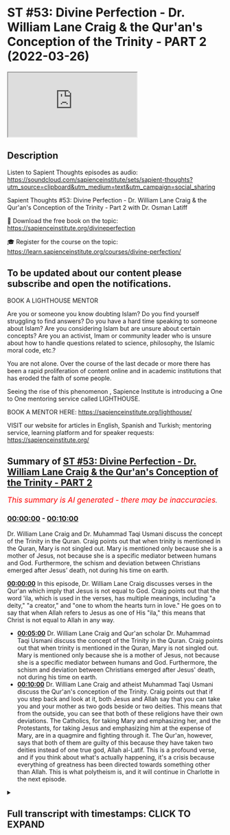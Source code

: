 # ST #53: Divine Perfection - Dr. William Lane Craig & the Qur'an's Conception of the Trinity - PART 2 (2022-03-26)

<iframe loading='lazy' src='https://www.youtube.com/embed/Nx_O-c8pYac'></iframe>

## Description

Listen to Sapient Thoughts episodes as audio: https://soundcloud.com/sapienceinstitute/sets/sapient-thoughts?utm_source=clipboard&utm_medium=text&utm_campaign=social_sharing

Sapient Thoughts #53: Divine Perfection - Dr. William Lane Craig & the Qur'an's Conception of the Trinity - Part 2 with Dr. Osman Latiff

📖 Download the free book on the topic: https://sapienceinstitute.org/divineperfection

🎓 Register for the course on the topic: https://learn.sapienceinstitute.org/courses/divine-perfection/

To be updated about our content please subscribe and open the notifications.
----
BOOK A LIGHTHOUSE MENTOR

Are you or someone you know doubting Islam? Do you find yourself struggling to find answers?  Do you have a hard time speaking to someone about Islam?  Are you considering Islam but are unsure about certain concepts?  Are you an activist, Imam or community leader who is unsure about how to handle questions related to science, philosophy, the Islamic moral code, etc.?

You are not alone.  Over the course of the last decade or more there has been a rapid proliferation of content online and in academic institutions that has eroded the faith of some people.

Seeing the rise of  this phenomenon , Sapience Institute is introducing a One to One mentoring service called LIGHTHOUSE.

BOOK A MENTOR HERE: https://sapienceinstitute.org/lighthouse/

VISIT our website for articles in English, Spanish and Turkish; mentoring service, learning platform and for speaker requests: https://sapienceinstitute.org/

## Summary of [ST #53: Divine Perfection - Dr. William Lane Craig & the Qur'an's Conception of the Trinity - PART 2](https://www.youtube.com/watch?v=Nx_O-c8pYac)


*<span style="color:red; font-size:125%">This summary is AI generated - there may be inaccuracies</span>. [](/)*

### [00:00:00](https://www.youtube.com/watch?v=Nx_O-c8pYac&t=0) - [00:10:00](https://www.youtube.com/watch?v=Nx_O-c8pYac&t=600)

 Dr. William Lane Craig and Dr. Muhammad Taqi Usmani discuss the concept of the Trinity in the Quran. Craig points out that when trinity is mentioned in the Quran, Mary is not singled out. Mary is mentioned only because she is a mother of Jesus, not because she is a specific mediator between humans and God. Furthermore, the schism and deviation between Christians emerged after Jesus' death, not during his time on earth.

**[00:00:00](https://www.youtube.com/watch?v=Nx_O-c8pYac&t=0)** In this episode, Dr. William Lane Craig discusses verses in the Qur'an which imply that Jesus is not equal to God. Craig points out that the word 'ila, which is used in the verses, has multiple meanings, including "a deity," "a creator," and "one to whom the hearts turn in love." He goes on to say that when Allah refers to Jesus as one of His "ila," this means that Christ is not equal to Allah in any way.
* **[00:05:00](https://www.youtube.com/watch?v=Nx_O-c8pYac&t=300)**  Dr. William Lane Craig and Qur'an scholar Dr. Muhammad Taqi Usmani discuss the concept of the Trinity in the Quran. Craig points out that when trinity is mentioned in the Quran, Mary is not singled out. Mary is mentioned only because she is a mother of Jesus, not because she is a specific mediator between humans and God. Furthermore, the schism and deviation between Christians emerged after Jesus' death, not during his time on earth.
* **[00:10:00](https://www.youtube.com/watch?v=Nx_O-c8pYac&t=600)**  Dr. William Lane Craig and atheist Muhammad Taqi Usmani discuss the Qur'an's conception of the Trinity. Craig points out that if you step back and look at it, both Jesus and Allah say that you can take you and your mother as two gods beside or two deities. This means that from the outside, you can see that both of these religions have their own deviations. The Catholics, for taking Mary and emphasizing her, and the Protestants, for taking Jesus and emphasizing him at the expense of Mary, are in a quagmire and fighting through it. The Qur'an, however, says that both of them are guilty of this because they have taken two deities instead of one true god, Allah al-Latif. This is a profound verse, and if you think about what's actually happening, it's a crisis because everything of greatness has been directed towards something other than Allah. This is what polytheism is, and it will continue in Charlotte in the next episode.

<details><summary><h2>Full transcript with timestamps: CLICK TO EXPAND</h2></summary>

[0:00:06](https://youtu.be/Nx_O-c8pYac?t=6) assalamu alaikum welcome to sapient  
[0:00:07](https://youtu.be/Nx_O-c8pYac?t=7) force my name is and i'm of course  
[0:00:09](https://youtu.be/Nx_O-c8pYac?t=9) discussing my book my new book on divine  
[0:00:11](https://youtu.be/Nx_O-c8pYac?t=11) perfection christianity and islam on sin  
[0:00:13](https://youtu.be/Nx_O-c8pYac?t=13) and salvation  
[0:00:15](https://youtu.be/Nx_O-c8pYac?t=15) this is the third episode we've spoken  
[0:00:17](https://youtu.be/Nx_O-c8pYac?t=17) about number one the introduction behind  
[0:00:19](https://youtu.be/Nx_O-c8pYac?t=19) the book why the book the purpose behind  
[0:00:20](https://youtu.be/Nx_O-c8pYac?t=20) the book the great need of the book in  
[0:00:22](https://youtu.be/Nx_O-c8pYac?t=22) fact for all of us for muslims for even  
[0:00:24](https://youtu.be/Nx_O-c8pYac?t=24) our christian friends to understand  
[0:00:25](https://youtu.be/Nx_O-c8pYac?t=25) better understand their own faith and  
[0:00:27](https://youtu.be/Nx_O-c8pYac?t=27) the faith of islam and then we spoke  
[0:00:29](https://youtu.be/Nx_O-c8pYac?t=29) last episode about the first of dr  
[0:00:32](https://youtu.be/Nx_O-c8pYac?t=32) craig's arguments on the maximal  
[0:00:35](https://youtu.be/Nx_O-c8pYac?t=35) omniscience of allah he believes being  
[0:00:37](https://youtu.be/Nx_O-c8pYac?t=37) compromised by a misunderstanding in the  
[0:00:38](https://youtu.be/Nx_O-c8pYac?t=38) quran about the nature of the trinity as  
[0:00:41](https://youtu.be/Nx_O-c8pYac?t=41) christians perceive it or believe in it  
[0:00:44](https://youtu.be/Nx_O-c8pYac?t=44) we spoke about that last time we in fact  
[0:00:45](https://youtu.be/Nx_O-c8pYac?t=45) we went through the verses  
[0:00:48](https://youtu.be/Nx_O-c8pYac?t=48) fully quoted  
[0:00:49](https://youtu.be/Nx_O-c8pYac?t=49) that  
[0:00:50](https://youtu.be/Nx_O-c8pYac?t=50) craig and his missionary  
[0:00:52](https://youtu.be/Nx_O-c8pYac?t=52) colleagues and other apologists have  
[0:00:55](https://youtu.be/Nx_O-c8pYac?t=55) failed to cite and fail to understand  
[0:00:57](https://youtu.be/Nx_O-c8pYac?t=57) correctly  
[0:00:58](https://youtu.be/Nx_O-c8pYac?t=58) today inshallah in this episode we're  
[0:01:00](https://youtu.be/Nx_O-c8pYac?t=60) going to go through some key nuances and  
[0:01:02](https://youtu.be/Nx_O-c8pYac?t=62) details behind those verses so if you  
[0:01:04](https://youtu.be/Nx_O-c8pYac?t=64) recall therefore the first verse reads  
[0:01:06](https://youtu.be/Nx_O-c8pYac?t=66) when allah says to jesus son of mary  
[0:01:10](https://youtu.be/Nx_O-c8pYac?t=70) nasty  
[0:01:12](https://youtu.be/Nx_O-c8pYac?t=72) did you tell people to take you and your  
[0:01:14](https://youtu.be/Nx_O-c8pYac?t=74) mother as two d  
[0:01:16](https://youtu.be/Nx_O-c8pYac?t=76) as two deities besides allah now the  
[0:01:18](https://youtu.be/Nx_O-c8pYac?t=78) first point to mention is this the  
[0:01:20](https://youtu.be/Nx_O-c8pYac?t=80) meaning of the word  
[0:01:22](https://youtu.be/Nx_O-c8pYac?t=82) in this verse it's  
[0:01:23](https://youtu.be/Nx_O-c8pYac?t=83) meaning two ela's but what does ela  
[0:01:26](https://youtu.be/Nx_O-c8pYac?t=86) actually mean like when we say la ilaha  
[0:01:28](https://youtu.be/Nx_O-c8pYac?t=88) illallah there's no deity except allah  
[0:01:30](https://youtu.be/Nx_O-c8pYac?t=90) what does it actually mean  
[0:01:32](https://youtu.be/Nx_O-c8pYac?t=92) the first thing is is you have to  
[0:01:34](https://youtu.be/Nx_O-c8pYac?t=94) consider the meaning of the illah within  
[0:01:35](https://youtu.be/Nx_O-c8pYac?t=95) the quranic framework entirely what is  
[0:01:38](https://youtu.be/Nx_O-c8pYac?t=98) the quranic meaning of the word within  
[0:01:40](https://youtu.be/Nx_O-c8pYac?t=100) its own framework  
[0:01:42](https://youtu.be/Nx_O-c8pYac?t=102) in arabic means a deity for sure but it  
[0:01:45](https://youtu.be/Nx_O-c8pYac?t=105) doesn't always mean a creator as in  
[0:01:48](https://youtu.be/Nx_O-c8pYac?t=108) deity as in a creator like for example  
[0:01:49](https://youtu.be/Nx_O-c8pYac?t=109) if you say allah allah is our ila but  
[0:01:52](https://youtu.be/Nx_O-c8pYac?t=112) there are other references to illah in  
[0:01:54](https://youtu.be/Nx_O-c8pYac?t=114) the quran which don't indicate  
[0:01:56](https://youtu.be/Nx_O-c8pYac?t=116) like a  
[0:01:58](https://youtu.be/Nx_O-c8pYac?t=118) creator of the universe for example like  
[0:01:59](https://youtu.be/Nx_O-c8pYac?t=119) you find when we speak about allah  
[0:02:01](https://youtu.be/Nx_O-c8pYac?t=121) subhanahu wa  
[0:02:02](https://youtu.be/Nx_O-c8pYac?t=122) for example the verse in the quran says  
[0:02:07](https://youtu.be/Nx_O-c8pYac?t=127) have you seen him who took his own  
[0:02:09](https://youtu.be/Nx_O-c8pYac?t=129) desires as an ilam  
[0:02:11](https://youtu.be/Nx_O-c8pYac?t=131) consider him he took his own desires as  
[0:02:13](https://youtu.be/Nx_O-c8pYac?t=133) an ela as a deity doesn't mean therefore  
[0:02:15](https://youtu.be/Nx_O-c8pYac?t=135) his desires become a creator of the  
[0:02:17](https://youtu.be/Nx_O-c8pYac?t=137) universe but something that is an ela so  
[0:02:20](https://youtu.be/Nx_O-c8pYac?t=140) what does ela actually mean  
[0:02:22](https://youtu.be/Nx_O-c8pYac?t=142) the third theologian explains it  
[0:02:23](https://youtu.be/Nx_O-c8pYac?t=143) beautifully based in damascus he says  
[0:02:26](https://youtu.be/Nx_O-c8pYac?t=146) the ila is the one to which to whom  
[0:02:29](https://youtu.be/Nx_O-c8pYac?t=149) sorry to whom the hearts turn to in love  
[0:02:32](https://youtu.be/Nx_O-c8pYac?t=152) in reverence  
[0:02:37](https://youtu.be/Nx_O-c8pYac?t=157) that towards the heart the the one to  
[0:02:39](https://youtu.be/Nx_O-c8pYac?t=159) whom the hearts turn to in fair and  
[0:02:42](https://youtu.be/Nx_O-c8pYac?t=162) reverence in longing in supplication in  
[0:02:44](https://youtu.be/Nx_O-c8pYac?t=164) beseeching in praying in love in mercy  
[0:02:47](https://youtu.be/Nx_O-c8pYac?t=167) in fear in hope that is your illah that  
[0:02:50](https://youtu.be/Nx_O-c8pYac?t=170) is your deity that you're surrendering  
[0:02:52](https://youtu.be/Nx_O-c8pYac?t=172) your your will to  
[0:02:53](https://youtu.be/Nx_O-c8pYac?t=173) of course for muslims that is going to  
[0:02:55](https://youtu.be/Nx_O-c8pYac?t=175) be allah we turn only to allah in fair  
[0:02:58](https://youtu.be/Nx_O-c8pYac?t=178) in hope in reverence in exaltation in in  
[0:03:02](https://youtu.be/Nx_O-c8pYac?t=182) longing and beseeching and praying that  
[0:03:04](https://youtu.be/Nx_O-c8pYac?t=184) is only to allah so that is the meaning  
[0:03:05](https://youtu.be/Nx_O-c8pYac?t=185) of illah in the quranic framework and  
[0:03:09](https://youtu.be/Nx_O-c8pYac?t=189) allah says that some people took others  
[0:03:11](https://youtu.be/Nx_O-c8pYac?t=191) as ilah those elahs that they taken  
[0:03:14](https://youtu.be/Nx_O-c8pYac?t=194) besides allah could be stones could be  
[0:03:16](https://youtu.be/Nx_O-c8pYac?t=196) rocks could be stars and the moon it  
[0:03:19](https://youtu.be/Nx_O-c8pYac?t=199) could be trees it could be all kinds of  
[0:03:22](https://youtu.be/Nx_O-c8pYac?t=202) invisible beings it could be the jinn it  
[0:03:24](https://youtu.be/Nx_O-c8pYac?t=204) could be from the humans but they took  
[0:03:26](https://youtu.be/Nx_O-c8pYac?t=206) them as an illah doesn't mean they  
[0:03:27](https://youtu.be/Nx_O-c8pYac?t=207) believe that they were the creator of  
[0:03:29](https://youtu.be/Nx_O-c8pYac?t=209) the heavens and the earth but as  
[0:03:30](https://youtu.be/Nx_O-c8pYac?t=210) something worthy of worship for us only  
[0:03:34](https://youtu.be/Nx_O-c8pYac?t=214) allah is worthy of worship so when allah  
[0:03:37](https://youtu.be/Nx_O-c8pYac?t=217) in the quran says in this first part of  
[0:03:39](https://youtu.be/Nx_O-c8pYac?t=219) in the first part of that verse  
[0:03:41](https://youtu.be/Nx_O-c8pYac?t=221) tell people take you and your mother as  
[0:03:43](https://youtu.be/Nx_O-c8pYac?t=223) two elahs besides allah i love to say  
[0:03:46](https://youtu.be/Nx_O-c8pYac?t=226) that did you tell people take you and  
[0:03:47](https://youtu.be/Nx_O-c8pYac?t=227) your mother as to  
[0:03:49](https://youtu.be/Nx_O-c8pYac?t=229) believing that you both were the  
[0:03:50](https://youtu.be/Nx_O-c8pYac?t=230) creators of the heavens and the earth  
[0:03:52](https://youtu.be/Nx_O-c8pYac?t=232) besides allah that is the first thing  
[0:03:54](https://youtu.be/Nx_O-c8pYac?t=234) for us to remember the meaning of the  
[0:03:56](https://youtu.be/Nx_O-c8pYac?t=236) word  
[0:03:58](https://youtu.be/Nx_O-c8pYac?t=238) point number two is this then he says to  
[0:04:00](https://youtu.be/Nx_O-c8pYac?t=240) allah of course glory be to you full  
[0:04:02](https://youtu.be/Nx_O-c8pYac?t=242) perfection  
[0:04:03](https://youtu.be/Nx_O-c8pYac?t=243) belongs to you free from all  
[0:04:05](https://youtu.be/Nx_O-c8pYac?t=245) imperfection are you o allah and you  
[0:04:08](https://youtu.be/Nx_O-c8pYac?t=248) know the unseen there is one a sticking  
[0:04:10](https://youtu.be/Nx_O-c8pYac?t=250) verse in the bible that perhaps you're  
[0:04:11](https://youtu.be/Nx_O-c8pYac?t=251) all familiar with and that is something  
[0:04:13](https://youtu.be/Nx_O-c8pYac?t=253) christian missions really failed to  
[0:04:14](https://youtu.be/Nx_O-c8pYac?t=254) explain throughout the ages and that is  
[0:04:17](https://youtu.be/Nx_O-c8pYac?t=257) when jesus christ says in in the bible  
[0:04:20](https://youtu.be/Nx_O-c8pYac?t=260) that concerning the hour nobody knows  
[0:04:22](https://youtu.be/Nx_O-c8pYac?t=262) not the angels in heaven not the son but  
[0:04:25](https://youtu.be/Nx_O-c8pYac?t=265) only god and of course this verse is  
[0:04:27](https://youtu.be/Nx_O-c8pYac?t=267) emphasizing god being the knower of all  
[0:04:30](https://youtu.be/Nx_O-c8pYac?t=270) the unseen this verse in fact is  
[0:04:32](https://youtu.be/Nx_O-c8pYac?t=272) emphasizing that same message now  
[0:04:33](https://youtu.be/Nx_O-c8pYac?t=273) christians of course would say well  
[0:04:34](https://youtu.be/Nx_O-c8pYac?t=274) that's the human  
[0:04:36](https://youtu.be/Nx_O-c8pYac?t=276) form human side of jesus speaking and  
[0:04:38](https://youtu.be/Nx_O-c8pYac?t=278) not the god side of jesus speaking i  
[0:04:40](https://youtu.be/Nx_O-c8pYac?t=280) mean that's their own thing that they  
[0:04:41](https://youtu.be/Nx_O-c8pYac?t=281) have amongst them but just think about  
[0:04:43](https://youtu.be/Nx_O-c8pYac?t=283) the quran  
[0:04:44](https://youtu.be/Nx_O-c8pYac?t=284) so when allah is saying therefore that  
[0:04:45](https://youtu.be/Nx_O-c8pYac?t=285) he says to allah  
[0:04:47](https://youtu.be/Nx_O-c8pYac?t=287) you are the only knower of the unseen is  
[0:04:49](https://youtu.be/Nx_O-c8pYac?t=289) emphasizing a point it's a declarative  
[0:04:52](https://youtu.be/Nx_O-c8pYac?t=292) statement that it's only you who know  
[0:04:53](https://youtu.be/Nx_O-c8pYac?t=293) the unseen of allah and i know nothing  
[0:04:56](https://youtu.be/Nx_O-c8pYac?t=296) about what's within you and you only  
[0:04:57](https://youtu.be/Nx_O-c8pYac?t=297) know everything you know everything  
[0:04:58](https://youtu.be/Nx_O-c8pYac?t=298) what's within me that kind of  
[0:05:00](https://youtu.be/Nx_O-c8pYac?t=300) subordinate itself point number three is  
[0:05:02](https://youtu.be/Nx_O-c8pYac?t=302) this  
[0:05:04](https://youtu.be/Nx_O-c8pYac?t=304) whenever you have verses in the quran  
[0:05:06](https://youtu.be/Nx_O-c8pYac?t=306) when trinity is mentioned there are the  
[0:05:08](https://youtu.be/Nx_O-c8pYac?t=308) verses in the quran when allah says  
[0:05:10](https://youtu.be/Nx_O-c8pYac?t=310) about uh  
[0:05:13](https://youtu.be/Nx_O-c8pYac?t=313) don't say three or don't say trinity  
[0:05:15](https://youtu.be/Nx_O-c8pYac?t=315) these are explicit references to the  
[0:05:17](https://youtu.be/Nx_O-c8pYac?t=317) quran when trinity in fact is mentioned  
[0:05:20](https://youtu.be/Nx_O-c8pYac?t=320) now this verse however doesn't mention  
[0:05:22](https://youtu.be/Nx_O-c8pYac?t=322) the trinity it doesn't mention that  
[0:05:25](https://youtu.be/Nx_O-c8pYac?t=325) and if christians are building this  
[0:05:27](https://youtu.be/Nx_O-c8pYac?t=327) argument that this is the verse where  
[0:05:29](https://youtu.be/Nx_O-c8pYac?t=329) the  
[0:05:30](https://youtu.be/Nx_O-c8pYac?t=330) trinity idea is wrong in the quran this  
[0:05:32](https://youtu.be/Nx_O-c8pYac?t=332) is the key verse then why doesn't this  
[0:05:34](https://youtu.be/Nx_O-c8pYac?t=334) verse speak about trinity because there  
[0:05:36](https://youtu.be/Nx_O-c8pYac?t=336) are other verses in quran when trinity  
[0:05:38](https://youtu.be/Nx_O-c8pYac?t=338) is mentioned  
[0:05:40](https://youtu.be/Nx_O-c8pYac?t=340) this verse doesn't have it in fact the  
[0:05:43](https://youtu.be/Nx_O-c8pYac?t=343) point number two is this or point number  
[0:05:45](https://youtu.be/Nx_O-c8pYac?t=345) three is this that whenever trinity is  
[0:05:47](https://youtu.be/Nx_O-c8pYac?t=347) mentioned in the quran it makes no  
[0:05:48](https://youtu.be/Nx_O-c8pYac?t=348) mention of maryam of mary except by  
[0:05:52](https://youtu.be/Nx_O-c8pYac?t=352) stating that she is a she is a mother of  
[0:05:54](https://youtu.be/Nx_O-c8pYac?t=354) jesus  
[0:05:55](https://youtu.be/Nx_O-c8pYac?t=355) but she's not singled out in anything in  
[0:05:57](https://youtu.be/Nx_O-c8pYac?t=357) this verse she's singled out because  
[0:05:59](https://youtu.be/Nx_O-c8pYac?t=359) she's because the rest of the quran is  
[0:06:00](https://youtu.be/Nx_O-c8pYac?t=360) saying that she's singled out for for as  
[0:06:03](https://youtu.be/Nx_O-c8pYac?t=363) a deity besides allah but in all the  
[0:06:06](https://youtu.be/Nx_O-c8pYac?t=366) verses when trinity is mentioned mary  
[0:06:08](https://youtu.be/Nx_O-c8pYac?t=368) simply isn't there  
[0:06:10](https://youtu.be/Nx_O-c8pYac?t=370) as somebody singled out except by being  
[0:06:12](https://youtu.be/Nx_O-c8pYac?t=372) mary or jesus the son of mary or maryam  
[0:06:16](https://youtu.be/Nx_O-c8pYac?t=376) which is a striking point therefore for  
[0:06:17](https://youtu.be/Nx_O-c8pYac?t=377) christian friends to think about there  
[0:06:19](https://youtu.be/Nx_O-c8pYac?t=379) now the point number four is this that  
[0:06:22](https://youtu.be/Nx_O-c8pYac?t=382) when allah the quran says did you take  
[0:06:24](https://youtu.be/Nx_O-c8pYac?t=384) people people take you and your mother  
[0:06:25](https://youtu.be/Nx_O-c8pYac?t=385) as two deities besides allah the  
[0:06:27](https://youtu.be/Nx_O-c8pYac?t=387) christians have a major major problem  
[0:06:30](https://youtu.be/Nx_O-c8pYac?t=390) because remember of course throughout  
[0:06:32](https://youtu.be/Nx_O-c8pYac?t=392) christian history and remember this is  
[0:06:34](https://youtu.be/Nx_O-c8pYac?t=394) something coming after jesus when jesus  
[0:06:35](https://youtu.be/Nx_O-c8pYac?t=395) says to allah  
[0:06:37](https://youtu.be/Nx_O-c8pYac?t=397) that you know when i was with them i was  
[0:06:39](https://youtu.be/Nx_O-c8pYac?t=399) a witness over them  
[0:06:43](https://youtu.be/Nx_O-c8pYac?t=403) and when you raised me or took me you  
[0:06:46](https://youtu.be/Nx_O-c8pYac?t=406) were the watcher over them that means  
[0:06:49](https://youtu.be/Nx_O-c8pYac?t=409) these kind of schisms  
[0:06:52](https://youtu.be/Nx_O-c8pYac?t=412) and  
[0:06:52](https://youtu.be/Nx_O-c8pYac?t=412) dogmatic deviations emerged not in his  
[0:06:55](https://youtu.be/Nx_O-c8pYac?t=415) time where he was with them watch over  
[0:06:58](https://youtu.be/Nx_O-c8pYac?t=418) them but they emerged after him let's  
[0:07:00](https://youtu.be/Nx_O-c8pYac?t=420) test it is that true did it emerge after  
[0:07:02](https://youtu.be/Nx_O-c8pYac?t=422) let's just check it if it's true well  
[0:07:04](https://youtu.be/Nx_O-c8pYac?t=424) the point is this just look at very  
[0:07:06](https://youtu.be/Nx_O-c8pYac?t=426) simply you have these two very big  
[0:07:07](https://youtu.be/Nx_O-c8pYac?t=427) denominations of the catholics and the  
[0:07:09](https://youtu.be/Nx_O-c8pYac?t=429) protestants and of course you have the  
[0:07:11](https://youtu.be/Nx_O-c8pYac?t=431) the orthodox as well and you have the  
[0:07:12](https://youtu.be/Nx_O-c8pYac?t=432) anglicans and others as well  
[0:07:15](https://youtu.be/Nx_O-c8pYac?t=435) but the point is this there is a  
[0:07:17](https://youtu.be/Nx_O-c8pYac?t=437) sizeable population of christians today  
[0:07:19](https://youtu.be/Nx_O-c8pYac?t=439) who do in fact take mary as what we  
[0:07:23](https://youtu.be/Nx_O-c8pYac?t=443) would qualify to what we would term as  
[0:07:25](https://youtu.be/Nx_O-c8pYac?t=445) an ila as a deity besides allah so how  
[0:07:29](https://youtu.be/Nx_O-c8pYac?t=449) does that work then  
[0:07:30](https://youtu.be/Nx_O-c8pYac?t=450) well if the ilah is the one as immak and  
[0:07:33](https://youtu.be/Nx_O-c8pYac?t=453) others have said to one to whom hearts  
[0:07:35](https://youtu.be/Nx_O-c8pYac?t=455) turn to in reverence in fair in hope in  
[0:07:39](https://youtu.be/Nx_O-c8pYac?t=459) penance in longing in prayer and  
[0:07:40](https://youtu.be/Nx_O-c8pYac?t=460) beseeching then that for christian  
[0:07:42](https://youtu.be/Nx_O-c8pYac?t=462) catholics will certainly therefore be  
[0:07:44](https://youtu.be/Nx_O-c8pYac?t=464) mary because catholics do see mary like  
[0:07:48](https://youtu.be/Nx_O-c8pYac?t=468) that in fact they see her more than that  
[0:07:50](https://youtu.be/Nx_O-c8pYac?t=470) they see her as a mediatrix so who is a  
[0:07:53](https://youtu.be/Nx_O-c8pYac?t=473) mediatrix if jesus is a mediator notice  
[0:07:56](https://youtu.be/Nx_O-c8pYac?t=476) that protestant christians would say  
[0:07:57](https://youtu.be/Nx_O-c8pYac?t=477) jesus is the mediator the atoner the one  
[0:08:00](https://youtu.be/Nx_O-c8pYac?t=480) between us and god the one that kind of  
[0:08:04](https://youtu.be/Nx_O-c8pYac?t=484) fixes the schism and the not the skill  
[0:08:06](https://youtu.be/Nx_O-c8pYac?t=486) but the rift the chasm between us and  
[0:08:09](https://youtu.be/Nx_O-c8pYac?t=489) god that emerged from adam's sin in the  
[0:08:10](https://youtu.be/Nx_O-c8pYac?t=490) first place that's jesus so where does  
[0:08:13](https://youtu.be/Nx_O-c8pYac?t=493) the mediatrix come in then and so the  
[0:08:15](https://youtu.be/Nx_O-c8pYac?t=495) catholics would say well you need the  
[0:08:16](https://youtu.be/Nx_O-c8pYac?t=496) mediatrix because the mediatrix is  
[0:08:19](https://youtu.be/Nx_O-c8pYac?t=499) jesus's mother she's of course theotokos  
[0:08:21](https://youtu.be/Nx_O-c8pYac?t=501) the mother of god in their eyes and the  
[0:08:23](https://youtu.be/Nx_O-c8pYac?t=503) mediatrix  
[0:08:25](https://youtu.be/Nx_O-c8pYac?t=505) because she's the one that's you know  
[0:08:26](https://youtu.be/Nx_O-c8pYac?t=506) you can appeal to her to appeal to the  
[0:08:28](https://youtu.be/Nx_O-c8pYac?t=508) son to appeal to the father  
[0:08:31](https://youtu.be/Nx_O-c8pYac?t=511) appeal to her to appeal to the son  
[0:08:33](https://youtu.be/Nx_O-c8pYac?t=513) that's her own son and then the son of  
[0:08:34](https://youtu.be/Nx_O-c8pYac?t=514) course who is fully god of course in  
[0:08:36](https://youtu.be/Nx_O-c8pYac?t=516) their eyes uh can you know can pray for  
[0:08:39](https://youtu.be/Nx_O-c8pYac?t=519) you do good for you and also appeal to  
[0:08:40](https://youtu.be/Nx_O-c8pYac?t=520) the father who is also god as well and  
[0:08:43](https://youtu.be/Nx_O-c8pYac?t=523) so if you look at it like this therefore  
[0:08:46](https://youtu.be/Nx_O-c8pYac?t=526) now when when christians might look at  
[0:08:47](https://youtu.be/Nx_O-c8pYac?t=527) this verse you might see well we don't  
[0:08:49](https://youtu.be/Nx_O-c8pYac?t=529) actually do that we don't worship  
[0:08:53](https://youtu.be/Nx_O-c8pYac?t=533) jesus and mary we don't worship mary  
[0:08:56](https://youtu.be/Nx_O-c8pYac?t=536) they might say that but it depends how  
[0:08:58](https://youtu.be/Nx_O-c8pYac?t=538) you're looking at it because if you're  
[0:09:00](https://youtu.be/Nx_O-c8pYac?t=540) looking at from the point of view let's  
[0:09:02](https://youtu.be/Nx_O-c8pYac?t=542) say for example you're a a catholic  
[0:09:04](https://youtu.be/Nx_O-c8pYac?t=544) right so you therefore are on the side  
[0:09:07](https://youtu.be/Nx_O-c8pYac?t=547) of well of kind of taking mary as a  
[0:09:11](https://youtu.be/Nx_O-c8pYac?t=551) deity besides allah  
[0:09:13](https://youtu.be/Nx_O-c8pYac?t=553) and then of course you have to do with  
[0:09:14](https://youtu.be/Nx_O-c8pYac?t=554) the fact that there's also jesus as a  
[0:09:16](https://youtu.be/Nx_O-c8pYac?t=556) deity besides allah then you have the  
[0:09:18](https://youtu.be/Nx_O-c8pYac?t=558) other end of the spectrum where you have  
[0:09:20](https://youtu.be/Nx_O-c8pYac?t=560) the protestants who would blame the  
[0:09:23](https://youtu.be/Nx_O-c8pYac?t=563) catholics for taking mary as mediatrix  
[0:09:26](https://youtu.be/Nx_O-c8pYac?t=566) so it's like both of these are in  
[0:09:29](https://youtu.be/Nx_O-c8pYac?t=569) opposition to one another because the  
[0:09:31](https://youtu.be/Nx_O-c8pYac?t=571) catholics would say to the protestants  
[0:09:34](https://youtu.be/Nx_O-c8pYac?t=574) that you're not giving mary  
[0:09:36](https://youtu.be/Nx_O-c8pYac?t=576) had you right because she is a mediatrix  
[0:09:39](https://youtu.be/Nx_O-c8pYac?t=579) right so she deserves all of that  
[0:09:40](https://youtu.be/Nx_O-c8pYac?t=580) reverence and fear and love and hope and  
[0:09:42](https://youtu.be/Nx_O-c8pYac?t=582) trust whatever and then the person will  
[0:09:44](https://youtu.be/Nx_O-c8pYac?t=584) say to the catholics you're making  
[0:09:46](https://youtu.be/Nx_O-c8pYac?t=586) idolatry  
[0:09:47](https://youtu.be/Nx_O-c8pYac?t=587) right because you're taking somebody  
[0:09:49](https://youtu.be/Nx_O-c8pYac?t=589) else above jesus or with jesus because  
[0:09:51](https://youtu.be/Nx_O-c8pYac?t=591) jesus is sufficient as a mediator so why  
[0:09:54](https://youtu.be/Nx_O-c8pYac?t=594) the need for a mediatrix now the quran  
[0:09:56](https://youtu.be/Nx_O-c8pYac?t=596) of course if you step back step back i  
[0:09:58](https://youtu.be/Nx_O-c8pYac?t=598) think for me the verse is so profound  
[0:10:00](https://youtu.be/Nx_O-c8pYac?t=600) because if you step back and look at it  
[0:10:02](https://youtu.be/Nx_O-c8pYac?t=602) that jesus says to allah says to jesus  
[0:10:05](https://youtu.be/Nx_O-c8pYac?t=605) you tell people take you and your mother  
[0:10:07](https://youtu.be/Nx_O-c8pYac?t=607) as two gods beside or two deities and  
[0:10:08](https://youtu.be/Nx_O-c8pYac?t=608) well god's besides allah  
[0:10:10](https://youtu.be/Nx_O-c8pYac?t=610) that means that  
[0:10:12](https://youtu.be/Nx_O-c8pYac?t=612) from the you know from from out from  
[0:10:14](https://youtu.be/Nx_O-c8pYac?t=614) outside you can see that both of these  
[0:10:16](https://youtu.be/Nx_O-c8pYac?t=616) have their own deviations  
[0:10:18](https://youtu.be/Nx_O-c8pYac?t=618) the catholics of course for taking mary  
[0:10:21](https://youtu.be/Nx_O-c8pYac?t=621) and emphasizing her and the protestants  
[0:10:23](https://youtu.be/Nx_O-c8pYac?t=623) for taking jesus and emphasizing him at  
[0:10:26](https://youtu.be/Nx_O-c8pYac?t=626) the expense of mary so both of them are  
[0:10:28](https://youtu.be/Nx_O-c8pYac?t=628) in this kind of a quagmire and fighting  
[0:10:30](https://youtu.be/Nx_O-c8pYac?t=630) through it they've taken the mediator  
[0:10:33](https://youtu.be/Nx_O-c8pYac?t=633) and the mediatrix this one mediator but  
[0:10:35](https://youtu.be/Nx_O-c8pYac?t=635) no mediatrix this one mediator and  
[0:10:37](https://youtu.be/Nx_O-c8pYac?t=637) mediatrix and allah is saying you both  
[0:10:39](https://youtu.be/Nx_O-c8pYac?t=639) did the situation uh that went wrong of  
[0:10:42](https://youtu.be/Nx_O-c8pYac?t=642) taking both as two deities besides allah  
[0:10:44](https://youtu.be/Nx_O-c8pYac?t=644) it's a profound verse if you think  
[0:10:46](https://youtu.be/Nx_O-c8pYac?t=646) deeply about what's actually happening  
[0:10:48](https://youtu.be/Nx_O-c8pYac?t=648) here now what happened in the  
[0:10:50](https://youtu.be/Nx_O-c8pYac?t=650) reformation period you had the lutheran  
[0:10:52](https://youtu.be/Nx_O-c8pYac?t=652) and protestant reformation and what are  
[0:10:54](https://youtu.be/Nx_O-c8pYac?t=654) they saying about our our catholic  
[0:10:57](https://youtu.be/Nx_O-c8pYac?t=657) friends they said the catholics are  
[0:10:58](https://youtu.be/Nx_O-c8pYac?t=658) guilty of marrying a lottery this is  
[0:11:01](https://youtu.be/Nx_O-c8pYac?t=661) from mariology  
[0:11:03](https://youtu.be/Nx_O-c8pYac?t=663) mario lottery is from idolatry  
[0:11:05](https://youtu.be/Nx_O-c8pYac?t=665) that they're committing a mary a lot  
[0:11:07](https://youtu.be/Nx_O-c8pYac?t=667) remaining an idolatry concerning mary  
[0:11:10](https://youtu.be/Nx_O-c8pYac?t=670) they're taking mary as another god  
[0:11:13](https://youtu.be/Nx_O-c8pYac?t=673) besides god because they're putting her  
[0:11:16](https://youtu.be/Nx_O-c8pYac?t=676) in the same level  
[0:11:18](https://youtu.be/Nx_O-c8pYac?t=678) as jesus by saying she is a mediatrix  
[0:11:20](https://youtu.be/Nx_O-c8pYac?t=680) and then she has of course so many  
[0:11:22](https://youtu.be/Nx_O-c8pYac?t=682) things in catholicism about praying to a  
[0:11:24](https://youtu.be/Nx_O-c8pYac?t=684) rosary to mary prayers for mary uh you  
[0:11:28](https://youtu.be/Nx_O-c8pYac?t=688) know rosary for so many things to do  
[0:11:30](https://youtu.be/Nx_O-c8pYac?t=690) with with mary that protestants in fact  
[0:11:32](https://youtu.be/Nx_O-c8pYac?t=692) believe that's tantamount to perhaps  
[0:11:35](https://youtu.be/Nx_O-c8pYac?t=695) tantamount to polytheism that the quran  
[0:11:38](https://youtu.be/Nx_O-c8pYac?t=698) is saying well you're both guilty of  
[0:11:39](https://youtu.be/Nx_O-c8pYac?t=699) that because you both have taken these  
[0:11:41](https://youtu.be/Nx_O-c8pYac?t=701) two deities besides the one true god  
[0:11:45](https://youtu.be/Nx_O-c8pYac?t=705) allah al-latif  
[0:11:47](https://youtu.be/Nx_O-c8pYac?t=707) allah is  
[0:11:48](https://youtu.be/Nx_O-c8pYac?t=708) all right allah is as the subtly  
[0:11:50](https://youtu.be/Nx_O-c8pYac?t=710) perfectly subtle one  
[0:11:52](https://youtu.be/Nx_O-c8pYac?t=712) allah is  
[0:11:56](https://youtu.be/Nx_O-c8pYac?t=716) the supreme one the exalted only exalted  
[0:11:58](https://youtu.be/Nx_O-c8pYac?t=718) one that is allah right so what happens  
[0:12:02](https://youtu.be/Nx_O-c8pYac?t=722) what's the problem in this the problem  
[0:12:04](https://youtu.be/Nx_O-c8pYac?t=724) in this is this everything of greatness  
[0:12:05](https://youtu.be/Nx_O-c8pYac?t=725) allah place within you your capability  
[0:12:08](https://youtu.be/Nx_O-c8pYac?t=728) your power your potential right for you  
[0:12:10](https://youtu.be/Nx_O-c8pYac?t=730) to worship only allah alone with any  
[0:12:12](https://youtu.be/Nx_O-c8pYac?t=732) partners has been directed misdirected  
[0:12:16](https://youtu.be/Nx_O-c8pYac?t=736) to somebody something other than allah  
[0:12:18](https://youtu.be/Nx_O-c8pYac?t=738) and that is a crisis of what shirk or  
[0:12:21](https://youtu.be/Nx_O-c8pYac?t=741) polytheism actually is will carry on in  
[0:12:24](https://youtu.be/Nx_O-c8pYac?t=744) charlotte in the next episode  
</details>